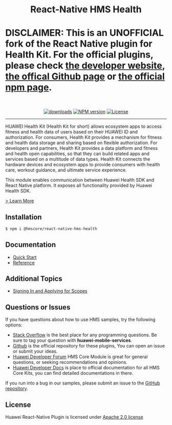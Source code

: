 <p align="center">
  <h1 align="center">React-Native HMS Health</h1>
</p>

<h1>
  DISCLAIMER: This is an <b>UNOFFICIAL</b> fork of the React Native plugin for Health Kit.
  For the official plugins, please check <a href="https://developer.huawei.com/consumer/en/doc/development/HMS-Plugin-Guides/rn-intro-0000001050975015" alt="developer website">the developer website</a>, <a href="https://github.com/HMS-Core/hms-react-native-plugin" alt="Github page">the offical Github page</a> or <a href="https://www.npmjs.com/~hmscore" alt="npm page">the official npm page</a>.
</h1>
<br>


<p align="center">
  <a href="https://www.npmjs.com/package/@hmscore/react-native-hms-health"><img src="https://img.shields.io/npm/dm/@hmscore/react-native-hms-health?color=%23007EC6&style=for-the-badge" alt="downloads"></a>
  <a href="https://www.npmjs.com/package/@hmscore/react-native-hms-health"><img src="https://img.shields.io/npm/v/@hmscore/react-native-hms-health?color=%23ed2a1c&style=for-the-badge" alt="NPM version"></a>
  <a href="./LICENCE"><img src="https://img.shields.io/npm/l/@hmscore/react-native-hms-health.svg?color=%3bcc62&style=for-the-badge" alt="License"></a>
</p>

----

HUAWEI Health Kit (Health Kit for short) allows ecosystem apps to access fitness and health data of users based on their HUAWEI ID and authorization. For consumers, Health Kit provides a mechanism for fitness and health data storage and sharing based on flexible authorization. For developers and partners, Health Kit provides a data platform and fitness and health open capabilities, so that they can build related apps and services based on a multitude of data types. Health Kit connects the hardware devices and ecosystem apps to provide consumers with health care, workout guidance, and ultimate service experience.

This module enables communication between Huawei Health SDK and React Native platform. It exposes all functionality provided by Huawei Health SDK.

[> Learn More](https://developer.huawei.com/consumer/en/doc/development/HMS-Plugin-Guides/introduction-0000001050155802?ha_source=hms1)

## Installation

```bash
$ npm i @hmscore/react-native-hms-health
```

## Documentation

- [Quick Start](https://developer.huawei.com/consumer/en/doc/development/HMS-Plugin-Guides/overview-0000001053302178?ha_source=hms1)
- [Reference](https://developer.huawei.com/consumer/en/doc/development/HMS-Plugin-References-V1/overview-0000001074141482-V1?ha_source=hms1)

## Additional Topics

- [Signing In and Applying for Scopes](https://developer.huawei.com/consumer/en/doc/development/HMS-Plugin-Guides/callsignapi-0000001050155812?ha_source=hms1)

## Questions or Issues

If you have questions about how to use HMS samples, try the following options:
- [Stack Overflow](https://stackoverflow.com/questions/tagged/huawei-mobile-services) is the best place for any programming questions. Be sure to tag your question with **huawei-mobile-services**.
- [Github](https://github.com/HMS-Core/hms-react-native-plugin) is the official repository for these plugins, You can open an issue or submit your ideas.
- [Huawei Developer Forum](https://forums.developer.huawei.com/forumPortal/en/home?fid=0101187876626530001&ha_source=hms1) HMS Core Module is great for general questions, or seeking recommendations and opinions.
- [Huawei Developer Docs](https://developer.huawei.com/consumer/en/doc/overview/HMS-Core-Plugin?ha_source=hms1) is place to official documentation for all HMS Core Kits, you can find detailed documentations in there.

If you run into a bug in our samples, please submit an issue to the [GitHub repository](https://github.com/HMS-Core/hms-react-native-plugin).

## License

Huawei React-Native Plugin is licensed under [Apache 2.0 license](LICENCE)
